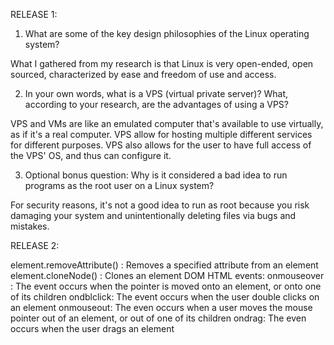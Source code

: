 RELEASE 1:

1. What are some of the key design philosophies of the Linux operating system?

What I gathered from my research is that Linux is very open-ended, open sourced, characterized by ease and freedom of use and access.

2. In your own words, what is a VPS (virtual private server)? What, according to
your research, are the advantages of using a VPS?

VPS and VMs are like an emulated computer that's available to use virtually, as if it's a real computer. VPS allow for hosting multiple different services for different purposes. VPS also allows for the user to have full access of the VPS' OS, and thus can configure it.

3. Optional bonus question: Why is it considered a bad idea to run programs as
the root user on a Linux system?

For security reasons, it's not a good idea to run as root because you risk damaging your system and  unintentionally deleting files via bugs and mistakes.

RELEASE 2:

element.removeAttribute() : Removes a specified attribute from an element
element.cloneNode()	: Clones an element
DOM HTML events:
onmouseover : The event occurs when the pointer is moved onto an element, or onto one of its children
ondblclick: The event occurs when the user double clicks on an element
onmouseout: The even occurs when a user moves the mouse pointer out of an element, or out of one of its children
ondrag: The even occurs when the user drags an element
